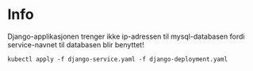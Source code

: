 # Info

Django-applikasjonen trenger ikke ip-adressen til mysql-databasen fordi service-navnet til databasen blir benyttet!

```
kubectl apply -f django-service.yaml -f django-deployment.yaml
```



